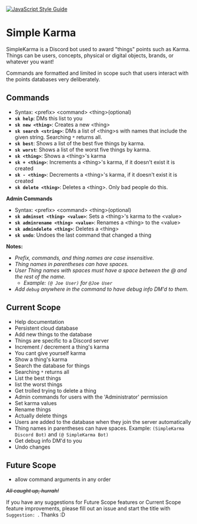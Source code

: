 [![JavaScript Style Guide](https://img.shields.io/badge/code_style-standard-brightgreen.svg)](https://standardjs.com)


# Simple Karma

SimpleKarma is a Discord bot used to award "things" points such as Karma. Things can be users, concepts, physical or digital objects, brands, or whatever you want!

Commands are formatted and limited in scope such that users interact with the points databases very deliberately.

## Commands
- Syntax: \<prefix\> \<command\> \<thing\>(optional)
- **`sk help`**: DMs this list to you
- **`sk new <thing>`**: Creates a new \<thing\>
- **`sk search <string>`**: DMs a list of \<thing\>s with names that include the given string. Searching `*` returns all.
- **`sk best`**: Shows a list of the best five things by karma.
- **`sk worst`**: Shows a list of the worst five things by karma.
- **`sk <thing>`**: Shows a \<thing\>'s karma
- **`sk + <thing>`**: Increments a \<thing\>'s karma, if it doesn't exist it is created
- **`sk - <thing>`**: Decrements a \<thing\>'s karma, if it doesn't exist it is created
- **`sk delete <thing>`**: Deletes a \<thing\>. Only bad people do this.

**Admin Commands**
- Syntax: \<prefix\> \<command\> \<thing\>(optional)
- **`sk adminset <thing> <value>`**: Sets a \<thing\>'s karma to the \<value\>
- **`sk adminrename <thing> <value>`**: Renames a \<thing\> to the \<value\>
- **`sk admindelete <thing>`**: Deletes a \<thing\>
- **`sk undo`**: Undoes the last command that changed a thing

**Notes:**
- *Prefix, commands, and thing names are case insensitive.*
- *Thing names in parentheses can have spaces.*
- *User Thing names with spaces must have a space between the @ and the rest of the name.*
  - *Example: `(@ Joe User)` for `@Joe User`*
- *Add `debug` anywhere in the command to have debug info DM'd to them.*

## Current Scope
- Help documentation
- Persistent cloud database
- Add new things to the database
- Things are specific to a Discord server
- Increment / decrement a thing's karma
- You cant give yourself karma
- Show a thing's karma
- Search the database for things
- Searching `*` returns all
- List the best things
- list the worst things
- Get trolled trying to delete a thing
- Admin commands for users with the 'Administrator' permission
- Set karma values
- Rename things
- Actually delete things
- Users are added to the database when they join the server automatically
- Thing names in parentheses can have spaces. Example: `(SimpleKarma Discord Bot)` and `(@ SimpleKarma Bot)`
- Get debug info DM'd to you
- Undo changes

## Future Scope

- allow command arguments in any order

~~*All caught up, hurrah!*~~

If you have any suggestions for Future Scope features or Current Scope feature improvements, please fill out an issue and start the title with `Suggestion: `. Thanks :D